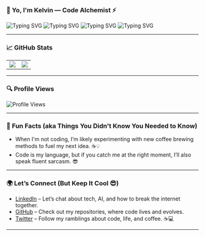 ### 👋 Yo, I'm Kelvin — Code Alchemist ⚡️

![Typing SVG](https://readme-typing-svg.demolab.com?font=Fira+Code&pause=1000&width=600&lines=🧪+Turning+coffee+into+clean+code...)
![Typing SVG](https://readme-typing-svg.demolab.com?font=Fira+Code&pause=1000&width=600&lines=🧠+Building+brains+into+apps+with+AI+magic)
![Typing SVG](https://readme-typing-svg.demolab.com?font=Fira+Code&pause=1000&width=700&lines=🌍+Code+that+connects+people,+pixels,+and+purpose)
![Typing SVG](https://readme-typing-svg.demolab.com?font=Fira+Code&pause=1000&width=700&lines=🚀+Exploring+tech+galaxies+line+by+line)

---

### 📈 GitHub Stats

<table>
  <tr>
    <td>
      <img src="https://github-readme-stats.vercel.app/api?username=kelvin-go-get&show_icons=true&theme=radical" />
    </td>
    <td>
      <img src="https://github-readme-stats.vercel.app/api/top-langs/?username=kelvin-go-get&layout=compact&theme=radical" />
    </td>
  </tr>
</table>

---

### 🔍 Profile Views

![Profile Views](https://komarev.com/ghpvc/?username=kelvin-go-get&color=blue&style=flat)

---
### 🚀 Fun Facts (aka Things You Didn't Know You Needed to Know)
- When I'm not coding, I’m likely experimenting with new coffee brewing methods to fuel my next idea. ☕💡
- Code is my language, but if you catch me at the right moment, I’ll also speak fluent sarcasm. 😎

---

### 🌍 Let’s Connect (But Keep It Cool 😎)

- [LinkedIn](https://www.linkedin.com/in/kelvin-njuiri-40b492346/) – Let’s chat about tech, AI, and how to break the internet together.
- [GitHub](https://github.com/kelvin-go-get) – Check out my repositories, where code lives and evolves.
- [Twitter](https://x.com/k31v9n) – Follow my ramblings about code, life, and coffee. ☕💻

---
